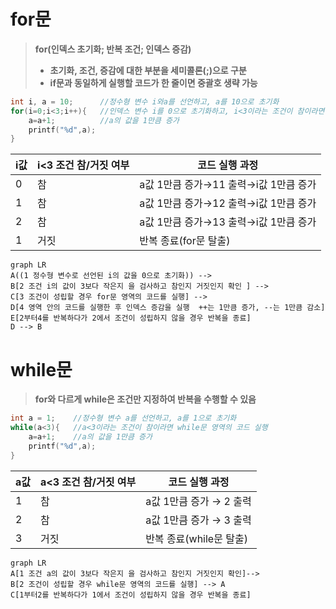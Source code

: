 # for문
>**for(인덱스 초기화; 반복 조건; 인덱스 증감)**
> - **초기화, 조건, 증감에 대한 부분을 세미콜론(;)으로 구분**
> - **if문과 동일하게 실행할 코드가 한 줄이면 중괄호 생략 가능** 

```cpp
int i, a = 10;      //정수형 변수 i와a를 선언하고, a를 10으로 초기화
for(i=0;i<3;i++){   //인덱스 변수 i를 0으로 초기화하고, i<3이라는 조건이 참이라면
	a=a+1;          //a의 값을 1만큼 증가
	printf("%d",a);
}
```
|i값|i<3 조건 참/거짓 여부|코드 실행 과정|
|--|--|--|
|0|참|a값 1만큼 증가→11 출력→i값 1만큼 증가|
|1|참|a값 1만큼 증가→12 출력→i값 1만큼 증가|
|2|참|a값 1만큼 증가→13 출력→i값 1만큼 증가|
|1|거짓|반복 종료(for문 탈출)|
```mermaid
graph LR
A((1 정수형 변수로 선언된 i의 값을 0으로 초기화)) --> 
B[2 조건 i의 값이 3보다 작은지 을 검사하고 참인지 거짓인지 확인 ] -->
C[3 조건이 성립할 경우 for문 영역의 코드를 실행] -->
D[4 영역 안의 코드를 실행한 후 인덱스 증감을 실행  ++는 1만큼 증가, --는 1만큼 감소]
E[2부터4를 반복하다가 2에서 조건이 성립하지 않을 경우 반복을 종료]
D --> B
```

# while문
>**for와 다르게 while은 조건만 지정하여 반복을 수행할 수 있음**
```cpp
int a = 1;    //정수형 변수 a를 선언하고, a를 1으로 초기화
while(a<3){   //a<3이라는 조건이 참이라면 while문 영역의 코드 실행
	a=a+1;    //a의 값을 1만큼 증가
	printf("%d",a);
}
```
|a값|a<3 조건 참/거짓 여부|코드 실행 과정|
|--|--|--|
|1|참|a값 1만큼 증가 → 2 출력|
|2|참|a값 1만큼 증가 → 3 출력|
|3|거짓|반복 종료(while문 탈출)|
```mermaid
graph LR
A[1 조건 a의 값이 3보다 작은지 을 검사하고 참인지 거짓인지 확인]-->
B[2 조건이 성립할 경우 while문 영역의 코드를 실행] --> A
C[1부터2를 반복하다가 1에서 조건이 성립하지 않을 경우 반복을 종료]
```
